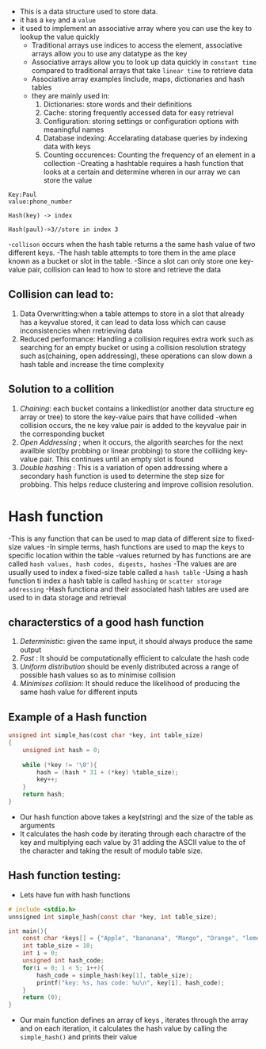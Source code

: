 - This is a data structure used to store data.
- it has a `key` and a `value`
- it used to implement an associative array where you can use the key to lookup the value quickly
	- Traditional arrays use indices to access the element, associative arrays allow you to use any datatype as the key
	- Associative arrays allow you to look up data quickly in `constant time` compared to traditional arrays that take `linear time` to retrieve data
	- Associative array examples linclude, maps, dictionaries and hash tables
	- they are mainly used in:
		1. Dictionaries: store words and their definitions
		2. Cache: storing frequently accessed data for easy retrieval
		3. Configuration: storing settings or configuration options with meaningful names
		4. Database indexing: Accelarating database queries by indexing data with keys
		5. Counting occurences: Counting the frequency of an element in a collection
-Creating a hashtable requires a hash function that looks at a certain and determine wheren in our array we can store the value
```
Key:Paul
value:phone_number

Hash(key) -> index

Hash(paul)->3//store in index 3
```

-`collison` occurs when the hash table returns a the same hash value of two different keys.
-The hash table attempts to tore them in the ame place known as a bucket or slot in the table.
-Since a slot can only store one key-value pair, collision can lead to how to store and retrieve the data
## Collision can lead to:
1. Data Overwritting:when a table attemps to store in a slot that already has a keyvalue stored, it can lead to data loss which can cause inconsistencies when rretrieving data
2. Reduced performance: Handling a collision requires extra work such as searching for an empty bucket or using a collision resolution strategy such as(chaining, open addressing), these operations can slow down a hash table and increase the time complexity

## Solution to a collition
1. *Chaining*: each bucket contains a linkedlist(or another data structure eg array or tree) to store the key-value pairs that have collided
	-when collision occurs, the ne key value pair is added to the keyvalue pair in the corresponding bucket
2. *Open Addressing* ; when it occurs, the algorith searches for the next availble slot(by probbing or linear probbing) to store the colliidng key-value pair. This continues until an empty slot is found
3. *Double hashing* : This is a variation of open addressing where a secondary hash function is used to determine the step size for probbing. This helps reduce clustering  and improve collision resolution. 

# Hash function
-This is any function that can be used to map data of different size to fixed-size values
-In simple terms, hash functions are used to map the keys to specific location  within the table
-values returned by has functions are are called `hash values, hash codes, digests, hashes`
-The values are are usually used to index a fixed-size table called a `hash table`
-Using a hash function ti index a hash table is called `hashing` or `scatter storage addressing`
-Hash functiona and their associated hash tables are used are used to in data storage and retrieval

## characterstics of a good hash function
1. *Deterministic*: given the same input, it should always produce the same output
2. *Fast* : It should be computationally efficient to calculate the hash code
3. *Uniform distribution* should be evenly distributed across a range of possible hash values so as to minimise collision
4. *Minimises collision*: It should reduce the likelihood of producing the same hash value for different inputs

## Example of a Hash  function
```C
unsigned int simple_has(cost char *key, int table_size)
{
	unsigned int hash = 0;
	
	while (*key != '\0'){
		hash = (hash * 31 + (*key) %table_size);
		key++;
	}
	return hash;
}
```
- Our hash function above takes a key(string) and the size of the table as arguments
- It calculates the hash code by iterating through each charactre of the key and multiplying each value by 31 adding the ASCII value to the  of the character and taking the result of modulo table size.

## Hash function testing:
- Lets have fun with hash functions
```C
# include <stdio.h>
unnsigned int simple_hash(const char *key, int table_size);

int main(){
	const char *keys[] = {"Apple", "bananana", "Mango", "Orange", "lemon"};
	int table_size = 10;
	int i = 0;
	unsigned int hash_code;
	for(i = 0; 1 < 5; i++){
		hash_code = simple_hash(key[1], table_size);
		printf("key: %s, has code: %u\n", key[i], hash_code);
	}
	return (0);
}
```
- Our main function defines an array of keys , iterates through the array and on each iteration, it calculates the hash value by calling the `simple_hash()` and prints their value
